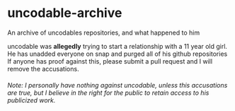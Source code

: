 # uncodable-archive
An archive of uncodables repositories, and what happened to him

uncodable was **allegedly** trying to start a relationship with a 11 year old girl. He has unadded everyone on snap and purged all of his github repositories
If anyone has proof against this, please submit a pull request and I will remove the accusations.
###### Note: I personally have nothing against uncodable, unless this accusations are true, but I believe in the right for the public to retain access to his publicized work.

